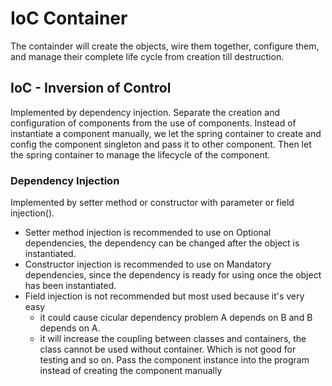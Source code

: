 
# IoC Container

The containder will create the objects, wire them together, configure them, and manage their complete life cycle from creation till destruction.

## IoC - Inversion of Control

Implemented by dependency injection.
Separate the creation and configuration of components from the use of components.
Instead of instantiate a component manually, we let the spring container to create and config the component singleton and pass it to other component. Then let the spring container to manage the lifecycle of the component.

### Dependency Injection
Implemented by setter method or constructor with parameter or field injection().
- Setter method injection is recommended to use on Optional dependencies, the dependency can be changed after the object is instantiated.
- Constructor injection is recommended to use on Mandatory dependencies, since the dependency is ready for using once the object has been instantiated.
- Field injection is not recommended but most used because it's very easy 
    - it could cause cicular dependency problem A depends on B and B depends on A.
    - it will increase the coupling between classes and containers, the class cannot be used without container. Which is not good for testing and so on.
Pass the component instance into the program instead of creating the component manually

